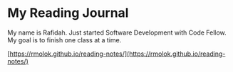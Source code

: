# My Reading Journal

My name is Rafidah. Just started Software Development with Code Fellow. My goal is to finish one class at a time. 

[https://rmolok.github.io/reading-notes/](https://rmolok.github.io/reading-notes/)
